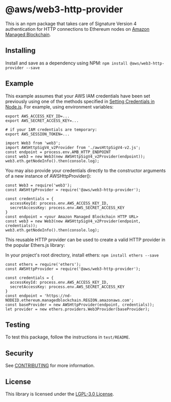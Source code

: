 # @aws/web3-http-provider

This is an npm package that takes care of Signature Version 4 authentication
for HTTP connections to Ethereum nodes on
[Amazon Managed Blockchain](https://aws.amazon.com/managed-blockchain/).

## Installing

Install and save as a dependency using NPM:
`npm install @aws/web3-http-provider --save`

## Example

This example assumes that your AWS IAM credentials have been set
previously using one of the methods specified in
[Setting Credentials in Node.js](https://docs.aws.amazon.com/sdk-for-javascript/v2/developer-guide/setting-credentials-node.html).
For example, using environment variables:

```
export AWS_ACCESS_KEY_ID=...
export AWS_SECRET_ACCESS_KEY=...

# if your IAM credentials are temporary:
export AWS_SESSION_TOKEN=...
```

```
import Web3 from 'web3';
import AWSHttpSigV4_v2Provider from './awsHttpSigV4-v2.js';
const endpoint = process.env.AMB_HTTP_ENDPOINT
const web3 = new Web3(new AWSHttpSigV4_v2Provider(endpoint));
web3.eth.getNodeInfo().then(console.log);

```

You may also provide your credentials directly to the constructor arguments of a new instance of AWSHttpProvider():

```
const Web3 = require('web3');
const AWSHttpProvider = require('@aws/web3-http-provider');

const credentials = {
  accessKeyId: process.env.AWS_ACCESS_KEY_ID,
  secretAccessKey: process.env.AWS_SECRET_ACCESS_KEY
}
const endpoint = <your Amazon Managed Blockchain HTTP URL>
const web3 = new Web3(new AWSHttpSigV4_v2Provider(endpoint, credentials));
web3.eth.getNodeInfo().then(console.log);
```

This reusable HTTP provider can be used to create a valid HTTP provider in the popular Ethers.js library:

In your project's root directory, install ethers:
`npm install ethers --save`

```
const ethers = require('ethers');
const AWSHttpProvider = require('@aws/web3-http-provider');

const credentials = {
  accessKeyId: process.env.AWS_ACCESS_KEY_ID,
  secretAccessKey: process.env.AWS_SECRET_ACCESS_KEY
}
const endpoint = 'https://nd-NODEID.ethereum.managedblockchain.REGION.amazonaws.com';
const baseProvider = new AWSHttpProvider(endpoint, credentials));
let provider = new ethers.providers.Web3Provider(baseProvider);
```

## Testing

To test this package, follow the instructions in `test/README`.

## Security

See [CONTRIBUTING](CONTRIBUTING.md#security-issue-notifications) for more
information.

## License

This library is licensed under the [LGPL-3.0 License](LICENSE).

